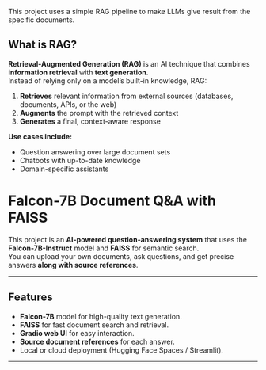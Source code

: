 This project uses a simple RAG pipeline to make LLMs give result from the specific documents. 

## What is RAG?

**Retrieval-Augmented Generation (RAG)** is an AI technique that combines **information retrieval** with **text generation**.  
Instead of relying only on a model’s built-in knowledge, RAG:

1. **Retrieves** relevant information from external sources (databases, documents, APIs, or the web)  
2. **Augments** the prompt with the retrieved context  
3. **Generates** a final, context-aware response  

**Use cases include:**
- Question answering over large document sets  
- Chatbots with up-to-date knowledge  
- Domain-specific assistants

# Falcon-7B Document Q&A with FAISS

This project is an **AI-powered question-answering system** that uses the **Falcon-7B-Instruct** model and **FAISS** for semantic search.  
You can upload your own documents, ask questions, and get precise answers **along with source references**.

---

## Features
- **Falcon-7B** model for high-quality text generation.
- **FAISS** for fast document search and retrieval.
- **Gradio web UI** for easy interaction.
- **Source document references** for each answer.
- Local or cloud deployment (Hugging Face Spaces / Streamlit).

---



